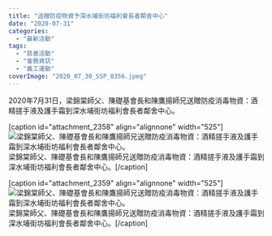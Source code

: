 ```yaml
---
title: "送贈防疫物資予深水埔街坊褔利會長者鄰舍中心"
date: "2020-07-31"
categories: 
  - "最新活動"
tags: 
  - "慈善活動"
  - "會務資訊"
  - "義工運動"
coverImage: "2020_07_30_SSP_0356.jpeg"
---
```


2020年7月31日，梁錦棠師父、陳礎基會長和陳鷹揚師兄送贈防疫消毒物資：酒精搓手液及護手霜到深水埔街坊福利會長者鄰舍中心。<!--more-->

\[caption id="attachment\_2358" align="alignnone" width="525"\]![梁錦棠師父、陳礎基會長和陳鷹揚師兄送贈防疫消毒物資：酒精搓手液及護手霜到深水埔街坊福利會長者鄰舍中心。](images/2020_07_30_SSP_0356-768x1024.jpeg) 梁錦棠師父、陳礎基會長和陳鷹揚師兄送贈防疫消毒物資：酒精搓手液及護手霜到深水埔街坊福利會長者鄰舍中心。\[/caption\]

\[caption id="attachment\_2359" align="alignnone" width="525"\]![梁錦棠師父、陳礎基會長和陳鷹揚師兄送贈防疫消毒物資：酒精搓手液及護手霜到深水埔街坊福利會長者鄰舍中心。](images/2020_07_30_SSP_0355-768x1024.jpeg) 梁錦棠師父、陳礎基會長和陳鷹揚師兄送贈防疫消毒物資：酒精搓手液及護手霜到深水埔街坊福利會長者鄰舍中心。\[/caption\]
